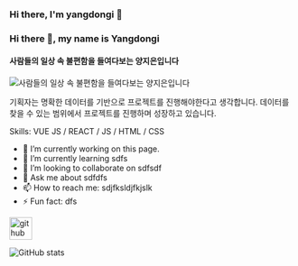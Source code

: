 ### Hi there, I'm yangdongi 👋

<!--
**FONElight/FONElight** is a ✨ _special_ ✨ repository because its `README.md` (this file) appears on your GitHub profile.
-->


### Hi there 👋, my name is Yangdongi
#### 사람들의 일상 속 불편함을 들여다보는 양지은입니다
![사람들의 일상 속 불편함을 들여다보는 양지은입니다](https://arturssmirnovs.github.io/github-profile-readme-generator/images/banner.png)

기획자는 명확한 데이터를 기반으로 프로젝트를 진행해야한다고 생각합니다. 데이터를 찾을 수 있는 범위에서 프로젝트를 진행하며 성장하고 있습니다.

Skills: VUE JS / REACT / JS / HTML / CSS

- 🔭 I’m currently working on this page. 
- 🌱 I’m currently learning sdfs 
- 👯 I’m looking to collaborate on sdfsdf 
- 💬 Ask me about sdfdfs 
- 📫 How to reach me: sdjfksldjfkjslk 
- ⚡ Fun fact: dfs 


[<img src='https://cdn.jsdelivr.net/npm/simple-icons@3.0.1/icons/github.svg' alt='github' height='40'>](https://github.com/FONElight)  

![GitHub stats](https://github-readme-stats.vercel.app/api?username=FONElight&show_icons=true)  

